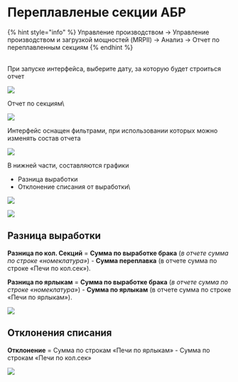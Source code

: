 # Переплавленые секции АБР

{% hint style="info" %}
Управление производством → Управление производством и загрузкой мощностей (MRPII) → Анализ → Отчет по переплавленным секциям
{% endhint %}

\
При запуске интерфейса, выберите дату, за которую будет строиться отчет

![](<../../../../.gitbook/assets/0 (59)>)

Отчет по секциям\



![](<../../../../.gitbook/assets/1 (63)>)

Интерфейс оснащен фильтрами, при использовании которых можно изменять состав отчета

![](<../../../../.gitbook/assets/2 (20)>)

В нижней части, составляются графики

* Разница выработки
* Отклонение списания от выработки\


![](<../../../../.gitbook/assets/3 (28)>)

![](<../../../../.gitbook/assets/4 (3)>)

## **Разница выработки**

**Разница по кол. Секций** = **Сумма по выработке брака** (_в отчете сумма по строке «номеклатура»_) - **Сумма переплавка** (в отчете сумма по строке «Печи по кол.сек»).

**Разница по ярлыкам** = **Сумма по выработке брака** (_в отчете сумма по строке «номеклатура»_) - **Сумма по ярлыкам** (в отчете сумма по строке «Печи по ярлыкам»).

![](<../../../../.gitbook/assets/5 (7)>)

## **Отклонения списания**

**Отклонение** = Сумма по строкам «Печи по ярлыкам» - Сумма по строкам «Печи по кол.сек»

![](<../../../../.gitbook/assets/6 (14)>)
